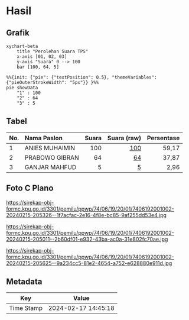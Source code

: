 # Hasil

## Grafik

```mermaid
xychart-beta
    title "Perolehan Suara TPS"
    x-axis [01, 02, 03]
    y-axis "Suara" 0 --> 100
    bar [100, 64, 5]
```

```mermaid
%%{init: {"pie": {"textPosition": 0.5}, "themeVariables": {"pieOuterStrokeWidth": "5px"}} }%%
pie showData
    "1" : 100
    "2" : 64
    "3" : 5
```

## Tabel

| No. | Nama Paslon    | Suara | Suara (raw) | Persentase |
|:--- |:-------------- | -----:| -----------:| ----------:|
| 1   | ANIES MUHAIMIN | 100   | [100][p-1]  | 59,17      |
| 2   | PRABOWO GIBRAN | 64    | [64][p-2]   | 37,87      |
| 3   | GANJAR MAHFUD  | 5     | [5][p-3]    | 2,96       |


[p-1]: https://github.com/gigit-pemilu/pemilu-2024-74-sulawesi-tenggara/blob/main/pilpres/hitung-suara/sub/74-sulawesi-tenggara/sub/06-bombana/sub/19-poleang-tengah/sub/2001-mulaeno/sub/002-tps/sub/paslon-1.txt
[p-2]: https://github.com/gigit-pemilu/pemilu-2024-74-sulawesi-tenggara/blob/main/pilpres/hitung-suara/sub/74-sulawesi-tenggara/sub/06-bombana/sub/19-poleang-tengah/sub/2001-mulaeno/sub/002-tps/sub/paslon-2.txt
[p-3]: https://github.com/gigit-pemilu/pemilu-2024-74-sulawesi-tenggara/blob/main/pilpres/hitung-suara/sub/74-sulawesi-tenggara/sub/06-bombana/sub/19-poleang-tengah/sub/2001-mulaeno/sub/002-tps/sub/paslon-3.txt

## Foto C Plano

https://sirekap-obj-formc.kpu.go.id/3301/pemilu/ppwp/74/06/19/20/01/7406192001002-20240215-205326--1f7acfac-2e16-4f8e-bc85-9af255dd53e4.jpg

https://sirekap-obj-formc.kpu.go.id/3301/pemilu/ppwp/74/06/19/20/01/7406192001002-20240215-205011--2b60df01-e932-43ba-ac0a-31e802fc70ae.jpg

https://sirekap-obj-formc.kpu.go.id/3301/pemilu/ppwp/74/06/19/20/01/7406192001002-20240215-205625--9a234cc5-81e2-4654-a752-e628880e911d.jpg


## Metadata

| Key        | Value               |
| ---------- | ------------------- |
| Time Stamp | 2024-02-17 14:45:18 |



